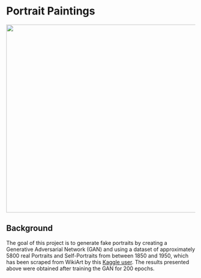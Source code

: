 # Portrait Paintings

<img src='image/portrait.gif' width="1000" height="500">

## Background

The goal of this project is to generate fake portraits by creating a Generative Adversarial Network (GAN) and using a dataset of approximately 5800 real Portraits and Self-Portraits from between 1850 and 1950, which has been scraped from WikiArt by this [Kaggle user](https://www.kaggle.com/datasets/deewakarchakraborty/portrait-paintings). The results presented above were obtained after training the GAN for 200 epochs.
